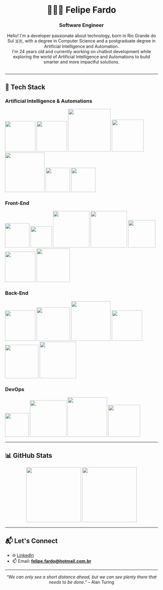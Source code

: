 <h1 align="center">👨🏻‍💻 Felipe Fardo</h1>
<h3 align="center">Software Engineer</h3>

<p align="center">
Hello! I'm a developer passionate about technology, born in Rio Grande do Sul 🇧🇷, with a degree in Computer Science and a postgraduate degree in Artificial Intelligence and Automation.<br/>
  I'm 24 years old and currently working on chatbot development while exploring the world of Artificial Intelligence and Automations to build smarter and more impactful solutions.<br/><br/>
</p>

---

## 🚀 Tech Stack

### Artificial Intelligence & Automations
<div align="left">
  <img src="https://img.shields.io/badge/-Python-05122A?style=flat&logo=Python&logoColor=3776AB" width="100" />
  <img src="https://img.shields.io/badge/-Pandas-05122A?style=flat&logo=Pandas&logoColor=150458" width="100" />
  <img src="https://img.shields.io/badge/-Scikit--learn-05122A?style=flat&logo=scikit-learn&logoColor=F7931E" width="140" />
  <img src="https://img.shields.io/badge/-Crew_AI-05122A?style=flat&logo=crewai&logoColor=white" width="105" />
  <img src="https://img.shields.io/badge/-LangChain-05122A?style=flat&logo=langchain&logoColor=white" width="130" />
  <img src="https://img.shields.io/badge/-n8n-05122A?style=flat&logo=n8n&logoColor=EF6830" width="80" />
  <img src="https://img.shields.io/badge/-MCP-05122A?style=flat&logo=modelcontextprotocol&logoColor=white" width="80" />
</div>

### Front-End
<div align="left">
  <img src="https://img.shields.io/badge/-HTML-05122A?style=flat&logo=HTML5" width="80" />
  <img src="https://img.shields.io/badge/-CSS-05122A?style=flat&logo=css&logoColor=1572B6" width="70" />
  <img src="https://img.shields.io/badge/-JavaScript-05122A?style=flat&logo=JavaScript&logoColor=F7DF1E" width="120" />
  <img src="https://img.shields.io/badge/-TypeScript-05122A?style=flat&logo=TypeScript&logoColor=3178C6" width="120" />
  <img src="https://img.shields.io/badge/-React-05122A?style=flat&logo=React&logoColor=61DAFB" width="90" />
  <img src="https://img.shields.io/badge/-Next.js-05122A?style=flat&logo=Next.js&logoColor=FFFFFF" width="100" />
  <img src="https://img.shields.io/badge/-Tailwind-05122A?style=flat&logo=TailwindCSS&logoColor=38B2AC" width="110" />
</div>

### Back-End
<div align="left">
  <img src="https://img.shields.io/badge/-Node.js-05122A?style=flat&logo=Node.js&logoColor=339933" width="100" />
  <img src="https://img.shields.io/badge/-GraphQL-05122A?style=flat&logo=GraphQL&logoColor=E10098" width="110" />
  <img src="https://img.shields.io/badge/-PostgreSQL-05122A?style=flat&logo=PostgreSQL&logoColor=336791" width="130" />
  <img src="https://img.shields.io/badge/-Docker-05122A?style=flat&logo=Docker&logoColor=2496ED" width="100" />
  <img src="https://img.shields.io/badge/-Swagger-05122A?style=flat&logo=swagger&logoColor=85EA2D" width="110" />
  <img src="https://img.shields.io/badge/-RabbitMQ-05122A?style=flat&logo=RabbitMQ&logoColor=FF6600" width="120" />
</div>

### DevOps
<div align="left">
  <img src="https://custom-icon-badges.demolab.com/badge/AWS-05122A.svg?logo=aws&logoColor=FF9900" width="78" />
  <img src="https://img.shields.io/badge/-Terraform-05122A?style=flat&logo=Terraform&logoColor=7B42BC" width="120" />
  <img src="https://img.shields.io/badge/-Kubernetes-05122A?style=flat&logo=Kubernetes&logoColor=326CE5" width="130" />
  <img src="https://img.shields.io/badge/-Grafana-05122A?style=flat&logo=Grafana&logoColor=F46800" width="105" />
</div>


---

## 📊 GitHub Stats

<div align="center">
  <img height="180em" src="https://github-readme-stats.vercel.app/api?username=felipefardo&show_icons=true&theme=tokyonight&include_all_commits=true&count_private=true" />
  <img height="180em" src="https://github-readme-stats.vercel.app/api/top-langs/?username=felipefardo&layout=compact&theme=tokyonight&langs_count=10" />
</div>

---

## 📬 Let's Connect

- 🌐 [LinkedIn](https://www.linkedin.com/in/felipefardo)
- 📫 Email: **felipe.fardo@hotmail.com.br**

---

<p align="center"><i>“We can only see a short distance ahead, but we can see plenty there that needs to be done.”</i> – Alan Turing</p>

